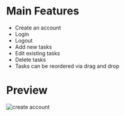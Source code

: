 # Main Features
* Create an account
* Login
* Logout
* Add new tasks
* Edit existing tasks
* Delete tasks
* Tasks can be reordered via drag and drop
# Preview
![create account](https://github.com/RamaMahjoub/to-do-reactJS/assets/102468237/b247222d-ae87-4e24-b1b5-c285a3323451)



